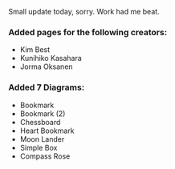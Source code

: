 Small update today, sorry. Work had me beat.

### Added pages for the following creators:
- Kim Best
- Kunihiko Kasahara
- Jorma Oksanen

### Added 7 Diagrams:
- Bookmark
- Bookmark (2)
- Chessboard
- Heart Bookmark
- Moon Lander
- Simple Box
- Compass Rose